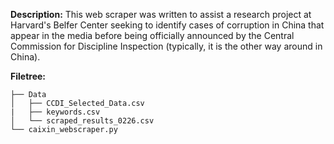 **Description:**
This web scraper was written to assist a research project at Harvard's Belfer Center seeking to identify 
cases of corruption in China that appear in the media before being officially announced by the 
Central Commission for Discipline Inspection (typically, it is the other way around in China).

**Filetree:**
```
├── Data
│   ├── CCDI_Selected_Data.csv
|   ├── keywords.csv
│   └── scraped_results_0226.csv
└── caixin_webscraper.py
```
